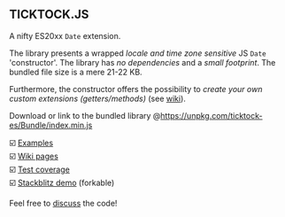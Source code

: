 ## TICKTOCK.JS

A nifty ES20xx `Date` extension.

The library presents a wrapped *locale and time zone sensitive* JS `Date` 'constructor'. The library has *no dependencies* 
and a *small footprint*. The bundled file size is a mere 21-22 KB.

Furthermore, the constructor offers the possibility to *create your own custom extensions (getters/methods)* 
(see [wiki](https://github.com/KooiInc/ticktock.js/wiki/The-TickTock-%27constructor%27-and-its-static-extensions#customExtensions)).

Download or link to the bundled library @https://unpkg.com/ticktock-es/Bundle/index.min.js

☑️ [Examples](https://kooiinc.github.io/ticktock.js/Demo/)
<br>☑️ [Wiki pages](https://github.com/KooiInc/ticktock.js/wiki)
<br>☑️ [Test coverage](https://kooiinc.github.io/ticktock.js/Tests/Coverage)
<br>☑️ [Stackblitz demo](https://stackblitz.com/edit/js-qxo3pdxk?file=index.js) (forkable)

Feel free to [discuss](https://github.com/KooiInc/ticktock.js/discussions) the code!
